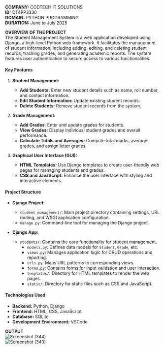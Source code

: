 **COMPANY:**  CODTECH IT SOLUTIONS <br>
**ID:**  CT4PP3330 <br>
**DOMAIN:**  PYTHON PROGRAMMING <br>
**DURATION:**  June to July 2025 <br>

**OVERVIEW OF THE PROJECT**<BR>
The Student Management System is a web application developed using Django, a high-level Python web framework. It facilitates the management of student information, including adding, editing, and deleting student records, tracking grades, and generating academic reports. The system features user authentication to secure access to various functionalities.

#### Key Features

1. **Student Management:**
   - **Add Students:** Enter new student details such as name, roll number, and contact information.
   - **Edit Student Information:** Update existing student records.
   - **Delete Students:** Remove student records from the system.

2. **Grade Management:**
   - **Add Grades:** Enter and update grades for students.
   - **View Grades:** Display individual student grades and overall performance.
   - **Calculate Totals and Averages:** Compute total marks, average grades, and assign letter grades.

5. **Graphical User Interface (GUI):**
   - **HTML Templates:** Use Django templates to create user-friendly web pages for managing students and grades.
   - **CSS and JavaScript:** Enhance the user interface with styling and interactive elements.

#### Project Structure

- **Django Project:**
  - `student_management/`: Main project directory containing settings, URL routing, and WSGI application configuration.
  - `manage.py`: Command-line tool for managing the Django project.

- **Django App:**
  - `students/`: Contains the core functionality for student management.
    - `models.py`: Defines data models for `Student`, `Grade`, etc.
    - `views.py`: Manages application logic for CRUD operations and reporting.
    - `urls.py`: Maps URL patterns to corresponding views.
    - `forms.py`: Contains forms for input validation and user interaction.
    - `templates/`: Directory for HTML templates to render the web pages.
    - `static/`: Directory for static files such as CSS and JavaScript.


#### Technologies Used

- **Backend:** Python, Django
- **Frontend:** HTML, CSS, JavaScript
- **Database:** SQLite 
- **Development Environment:** VSCode

**OUTPUT**<br>
![Screenshot (344)](https://github.com/user-attachments/assets/f95cc3c1-36bc-4447-85cf-d0b42d843692) <br>
![Screenshot (343)](https://github.com/user-attachments/assets/dbf9a7ad-71ca-4bd4-9a97-089736e4634e)





